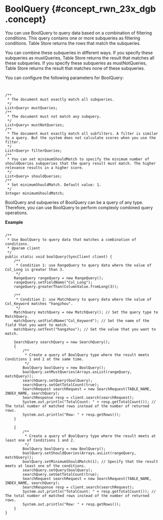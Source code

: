 # BoolQuery {#concept_rwn_23x_dgb .concept}

You can use BoolQuery to query data based on a combination of filtering conditions. This query contains one or more subqueries as filtering conditions. Table Store returns the rows that match the subqueries.

You can combine these subqueries in different ways. If you specify these subqueries as mustQueries, Table Store returns the result that matches all these subqueries. If you specify these subqueries as mustNotQueries, Table Store returns the result that matches none of these subqueries.

You can configure the following parameters for BoolQuery:

```


/**
 * The document must exactly match all subqueries.
 */
List<Query> mustQueries; 
/**
 * The document must not match any subquery.
 */
List<Query> mustNotQueries; 
/**
 * The document must exactly match all subfilters. A filter is similar to a query. But the system does not calculate scores when you use the filter.
 */
List<Query> filterQueries; 
/**
 * You can set minimumShouldMatch to specify the minimum number of shouldQueries subqueries that the query result must match. The higher relevance results in a higher score.
 */
List<Query> shouldQueries; 
/**
 * Set minimumShouldMatch. Default value: 1.
 */
Integer minimumShouldMatch;
```

BoolQuery and subqueries of BoolQuery can be a query of any type. Therefore, you can use BoolQuery to perform complexly combined query operations.

**Example**

```

/**
 * Use BoolQuery to query data that matches a combination of conditions.
 * @param client
 */
public static void boolQuery(SyncClient client) {
    /**
     * Condition 1: use RangeQuery to query data where the value of Col_Long is greater than 3.
     */
    RangeQuery rangeQuery = new RangeQuery();
    rangeQuery.setFieldName("Col_Long");
    rangeQuery.greaterThan(ColumnValue.fromLong(3));

    /**
     * Condition 2: use MatchQuery to query data where the value of Col_Keyword matches "hangzhou".
     */
    MatchQuery matchQuery = new MatchQuery(); // Set the query type to MatchQuery.
    matchQuery.setFieldName("Col_Keyword"); // Set the name of the field that you want to match.
    matchQuery.setText("hangzhou"); // Set the value that you want to match.

    SearchQuery searchQuery = new SearchQuery();
    {
        /**
         * Create a query of BoolQuery type where the result meets Conditions 1 and 2 at the same time.
         */
        BoolQuery boolQuery = new BoolQuery();
        boolQuery.setMustQueries(Arrays.asList(rangeQuery, matchQuery));
        searchQuery.setQuery(boolQuery);
        searchQuery.setGetTotalCount(true);
        SearchRequest searchRequest = new SearchRequest(TABLE_NAME, INDEX_NAME, searchQuery);
        SearchResponse resp = client.search(searchRequest);
        System.out.println("TotalCount: " + resp.getTotalCount()); // The total number of matched rows instead of the number of returned rows.
        System.out.println("Row: " + resp.getRows());
    }

    {
        /**
         * Create a query of BoolQuery type where the result meets at least one of Conditions 1 and 2.
         */
        BoolQuery boolQuery = new BoolQuery();
        boolQuery.setShouldQueries(Arrays.asList(rangeQuery, matchQuery));
        boolQuery.setMinimumShouldMatch(1); // Specify that the result meets at least one of the conditions.
        searchQuery.setQuery(boolQuery);
        searchQuery.setGetTotalCount(true);
        SearchRequest searchRequest = new SearchRequest(TABLE_NAME, INDEX_NAME, searchQuery);
        SearchResponse resp = client.search(searchRequest);
        System.out.println("TotalCount: " + resp.getTotalCount()); // The total number of matched rows instead of the number of returned rows.
        System.out.println("Row: " + resp.getRows());
    }
}
```


